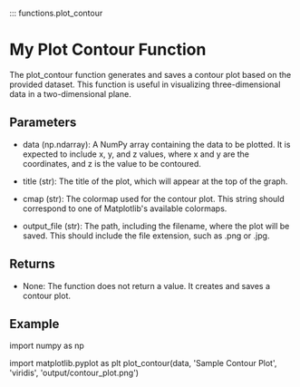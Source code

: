 ::: functions.plot_contour



# My Plot Contour Function

The plot_contour function generates and saves a contour plot based on the provided dataset. This function is useful in visualizing three-dimensional data in a two-dimensional plane.



## Parameters

- data (np.ndarray): A NumPy array containing the data to be plotted. It is expected to include x, y, and z values, where x and y are the coordinates, and z is the value to be contoured.

- title (str): The title of the plot, which will appear at the top of the graph.

- cmap (str): The colormap used for the contour plot. This string should correspond to one of Matplotlib's available colormaps.

- output_file (str): The path, including the filename, where the plot will be saved. This should include the file extension, such as .png or .jpg.

## Returns

- None: The function does not return a value. It creates and saves a contour plot.

## Example

import numpy as np

import matplotlib.pyplot as plt
plot_contour(data, 'Sample Contour Plot', 'viridis', 'output/contour_plot.png')


